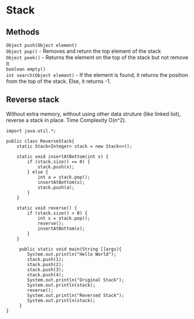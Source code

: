 # Stack
## Methods  
`Object push(Object element)`  
`Object pop()` - Removes and return the top element of the stack  
`Object peek()` - Returns the element on the top of the stack but not remove it  
`boolean empty()`  
`int search(Object element)` - If the element is found, it returns the position from the top of the stack. Else, it returns -1.  


## Reverse stack
Without extra memory, without using other data struture (like linked list), reverse a stack in place.
Time Complexity O(n^2).
```
import java.util.*;

public class ReverseStack{
    static Stack<Integer> stack = new Stack<>();

    static void insertAtBottom(int x) {
        if (stack.size() == 0) {
            stack.push(x);
        } else {
            int a = stack.pop();
            insertAtBottom(x);
            stack.push(a);
        }
    }

    static void reverse() {
        if (stack.size() > 0) {
            int x = stack.pop();
            reverse();
            insertAtBottom(x);
        }
    }

     public static void main(String []args){
        System.out.println("Hello World");
        stack.push(1);
        stack.push(2);
        stack.push(3);
        stack.push(4);
        System.out.println("Original Stack");
        System.out.println(stack);
        reverse();
        System.out.println("Reversed Stack");
        System.out.println(stack);
     }
}
```
